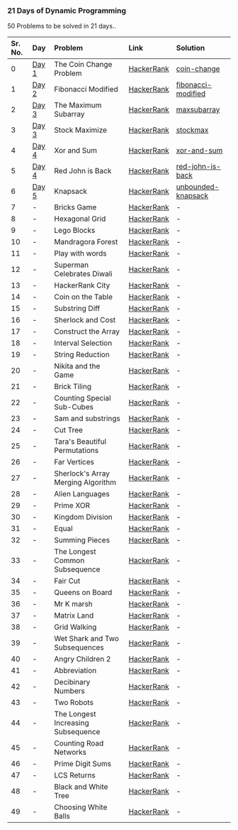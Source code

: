 ### 21 Days of Dynamic Programming

50 Problems to be solved in 21 days..

| Sr. No. | Day | Problem | Link | Solution |
| :--- | :--- | :--- | :--- | :--- |
| 0 | [Day 1](https://github.com/sanketd617/21DaysOfDP/tree/master/day-1) | The Coin Change Problem | [HackerRank](https://www.hackerrank.com/challenges/coin-change/problem) | [coin-change](https://github.com/sanketd617/21DaysOfDP/tree/master/day-1/coin-change) |
| 1 | [Day 2](https://github.com/sanketd617/21DaysOfDP/tree/master/day-2) | Fibonacci Modified | [HackerRank](https://www.hackerrank.com/challenges/fibonacci-modified/problem) | [fibonacci-modified](https://github.com/sanketd617/21DaysOfDP/tree/master/day-2/fibonacci-modified) |
| 2 | [Day 3](https://github.com/sanketd617/21DaysOfDP/tree/master/day-3) | The Maximum Subarray | [HackerRank](https://www.hackerrank.com/challenges/maxsubarray/problem) | [maxsubarray](https://github.com/sanketd617/21DaysOfDP/tree/master/day-3/maxsubarray) |
| 3 | [Day 3](https://github.com/sanketd617/21DaysOfDP/tree/master/day-3) | Stock Maximize | [HackerRank](https://www.hackerrank.com/challenges/stockmax/problem) | [stockmax](https://github.com/sanketd617/21DaysOfDP/tree/master/day-3/stockmax) |
| 4 | [Day 4](https://github.com/sanketd617/21DaysOfDP/tree/master/day-4) | Xor and Sum | [HackerRank](https://www.hackerrank.com/challenges/xor-and-sum/problem) | [xor-and-sum](https://github.com/sanketd617/21DaysOfDP/tree/master/day-4/xor-and-sum) |
| 5 | [Day 4](https://github.com/sanketd617/21DaysOfDP/tree/master/day-4) | Red John is Back | [HackerRank](https://www.hackerrank.com/challenges/red-john-is-back/problem) | [red-john-is-back](https://github.com/sanketd617/21DaysOfDP/tree/master/day-4/red-john-is-back) |
| 6 | [Day 5](https://github.com/sanketd617/21DaysOfDP/tree/master/day-5) | Knapsack | [HackerRank](https://www.hackerrank.com/challenges/unbounded-knapsack/problem) | [unbounded-knapsack](https://github.com/sanketd617/21DaysOfDP/tree/master/day-5/unbounded-knapsack) |
| 7 | - | Bricks Game | [HackerRank](https://www.hackerrank.com/challenges/play-game/problem) | - |
| 8 | - | Hexagonal Grid | [HackerRank](https://www.hackerrank.com/challenges/hexagonal-grid/problem) | - |
| 9 | - | Lego Blocks | [HackerRank](https://www.hackerrank.com/challenges/lego-blocks/problem) | - |
| 10 | - | Mandragora Forest | [HackerRank](https://www.hackerrank.com/challenges/mandragora/problem) | - |
| 11 | - | Play with words | [HackerRank](https://www.hackerrank.com/challenges/strplay/problem) | - |
| 12 | - | Superman Celebrates Diwali  | [HackerRank](https://www.hackerrank.com/challenges/superman-celebrates-diwali/problem) | - |
| 13 | - | HackerRank City | [HackerRank](https://www.hackerrank.com/challenges/hr-city/problem) | - |
| 14 | - | Coin on the Table | [HackerRank](https://www.hackerrank.com/challenges/coin-on-the-table/problem) | - |
| 15 | - | Substring Diff | [HackerRank](https://www.hackerrank.com/challenges/substring-diff/problem) | - |
| 16 | - | Sherlock and Cost | [HackerRank](https://www.hackerrank.com/challenges/sherlock-and-cost/problem) | - |
| 17 | - | Construct the Array | [HackerRank](https://www.hackerrank.com/challenges/construct-the-array/problem) | - |
| 18 | - | Interval Selection | [HackerRank](https://www.hackerrank.com/challenges/interval-selection/problem) | - |
| 19 | - | String Reduction | [HackerRank](https://www.hackerrank.com/challenges/string-reduction/problem) | - |
| 20 | - | Nikita and the Game | [HackerRank](https://www.hackerrank.com/challenges/array-splitting/problem) | - |
| 21 | - | Brick Tiling | [HackerRank](https://www.hackerrank.com/challenges/brick-tiling/problem) | - |
| 22 | - | Counting Special Sub-Cubes | [HackerRank](https://www.hackerrank.com/challenges/counting-special-sub-cubes/problem) | - |
| 23 | - | Sam and substrings | [HackerRank](https://www.hackerrank.com/challenges/sam-and-substrings/problem) | - |
| 24 | - | Cut Tree | [HackerRank](https://www.hackerrank.com/challenges/cuttree/problem) | - |
| 25 | - | Tara's Beautiful Permutations | [HackerRank](https://www.hackerrank.com/challenges/taras-beautiful-permutations/problem) | - |
| 26 | - | Far Vertices | [HackerRank](https://www.hackerrank.com/challenges/far-vertices/problem) | - |
| 27 | - | Sherlock's Array Merging Algorithm | [HackerRank](https://www.hackerrank.com/challenges/sherlocks-array-merging-algorithm/problem) | - |
| 28 | - | Alien Languages | [HackerRank](https://www.hackerrank.com/challenges/alien-languages/problem) | - |
| 29 | - | Prime XOR | [HackerRank](https://www.hackerrank.com/challenges/prime-xor/problem) | - |
| 30 | - | Kingdom Division | [HackerRank](https://www.hackerrank.com/challenges/kingdom-division/problem) | - |
| 31 | - | Equal | [HackerRank](https://www.hackerrank.com/challenges/equal/problem) | - |
| 32 | - | Summing Pieces | [HackerRank](https://www.hackerrank.com/challenges/summing-pieces/problem) | - |
| 33 | - | The Longest Common Subsequence | [HackerRank](https://www.hackerrank.com/challenges/dynamic-programming-classics-the-longest-common-subsequence/problem) | - |
| 34 | - | Fair Cut | [HackerRank](https://www.hackerrank.com/challenges/fair-cut/problem) | - |
| 35 | - | Queens on Board | [HackerRank](https://www.hackerrank.com/challenges/queens-on-board/problem) | - |
| 36 | - | Mr K marsh | [HackerRank](https://www.hackerrank.com/challenges/mr-k-marsh/problem) | - |
| 37 | - | Matrix Land | [HackerRank](https://www.hackerrank.com/challenges/matrix-land/problem) | - |
| 38 | - | Grid Walking | [HackerRank](https://www.hackerrank.com/challenges/grid-walking/problem) | - |
| 39 | - | Wet Shark and Two Subsequences | [HackerRank](https://www.hackerrank.com/challenges/wet-shark-and-two-subsequences/problem) | - |
| 40 | - | Angry Children 2 | [HackerRank](https://www.hackerrank.com/challenges/angry-children-2/problem) | - |
| 41 | - | Abbreviation | [HackerRank](https://www.hackerrank.com/challenges/abbr/problem) | - |
| 42 | - | Decibinary Numbers | [HackerRank](https://www.hackerrank.com/challenges/decibinary-numbers/problem) | - |
| 43 | - | Two Robots | [HackerRank](https://www.hackerrank.com/challenges/two-robots/problem) | - |
| 44 | - | The Longest Increasing Subsequence | [HackerRank](https://www.hackerrank.com/challenges/longest-increasing-subsequent/problem) | - |
| 45 | - | Counting Road Networks | [HackerRank](https://www.hackerrank.com/challenges/counting-road-networks/problem) | - |
| 46 | - | Prime Digit Sums | [HackerRank](https://www.hackerrank.com/challenges/prime-digit-sums/problem) | - |
| 47 | - | LCS Returns | [HackerRank](https://www.hackerrank.com/challenges/tutzki-and-lcs/problem) | - |
| 48 | - | Black and White Tree | [HackerRank](https://www.hackerrank.com/challenges/black-n-white-tree-1/problem) | - |
| 49 | - | Choosing White Balls | [HackerRank](https://www.hackerrank.com/challenges/choosing-white-balls/problem) | - |

